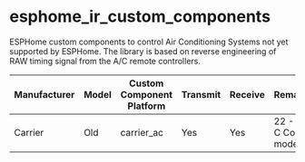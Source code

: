 # esphome_ir_custom_components
ESPHome custom components to control Air Conditioning Systems not yet supported by ESPHome. The library is based on reverse engineering of RAW timing signal from the A/C remote controllers.

| Manufacturer |  Model  | Custom Component Platform | Transmit | Receive | Remarks |
|--------------|---------|----------------|----------|----------|--------|
|  Carrier     |  Old |   carrier_ac         |   Yes    |   Yes    | 22 - 27 C Cool mode |

